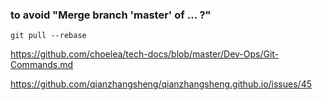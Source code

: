 ### to avoid "Merge branch 'master' of … ?"
```
git pull --rebase
```
https://github.com/choelea/tech-docs/blob/master/Dev-Ops/Git-Commands.md

https://github.com/qianzhangsheng/qianzhangsheng.github.io/issues/45
